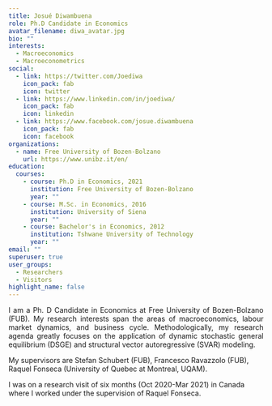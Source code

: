 ```yaml
---
title: Josué Diwambuena
role: Ph.D Candidate in Economics
avatar_filename: diwa_avatar.jpg
bio: ""
interests:
  - Macroeconomics
  - Macroeconometrics
social:
  - link: https://twitter.com/Joediwa
    icon_pack: fab
    icon: twitter
  - link: https://www.linkedin.com/in/joediwa/
    icon_pack: fab
    icon: linkedin
  - link: https://www.facebook.com/josue.diwambuena
    icon_pack: fab
    icon: facebook
organizations:
  - name: Free University of Bozen-Bolzano
    url: https://www.unibz.it/en/
education:
  courses:
    - course: Ph.D in Economics, 2021
      institution: Free University of Bozen-Bolzano
      year: ""
    - course: M.Sc. in Economics, 2016
      institution: University of Siena
      year: ""
    - course: Bachelor's in Economics, 2012
      institution: Tshwane University of Technology
      year: ""
email: ""
superuser: true
user_groups:
  - Researchers
  - Visitors
highlight_name: false
---
```

<p style="text-align:justify">I am a Ph. D Candidate in Economics at Free University of Bozen-Bolzano (FUB). My research interests span the areas of macroeconomics, labour market dynamics, and business cycle. Methodologically, my research agenda greatly focuses on the application of dynamic stochastic general equilibrium (DSGE) and structural vector autoregressive (SVAR) modeling.

My supervisors are Stefan Schubert (FUB), Francesco Ravazzolo (FUB), Raquel Fonseca (University of Quebec at Montreal, UQAM).

I was on a research visit of six months (Oct 2020-Mar 2021) in Canada where I worked under the supervision of Raquel Fonseca.</p>
